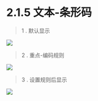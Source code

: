 # 2.1.5 文本-条形码

> 1 . 默认显示

![](http://pc1pao5ui.bkt.clouddn.com/20180723040327.jpg)

> 2 . 重点-编码规则

![](http://pc1pao5ui.bkt.clouddn.com/20180723040517.jpg)

> 3 . 设置规则后显示

![](http://pc1pao5ui.bkt.clouddn.com/20180723040613.jpg)
